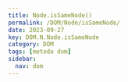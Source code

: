 ```yaml
---
title: Node.isSameNode()
permalink: /DOM/Node/isSameNode/
date: 2023-09-27
key: DOM.N.Node.isSameNode
category: DOM
tags: [metodo dom]
sidebar:
  nav: dom
---
```

